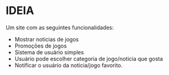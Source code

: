# IDEIA

Um site com as seguintes funcionalidades:
- Mostrar noticias de jogos
- Promoções de jogos
- Sistema de usuário simples
- Usuário pode escolher categoria de jogo/noticia que gosta
-  Notificar o usuário da noticia/jogo favorito.